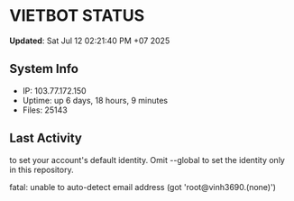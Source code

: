 # VIETBOT STATUS
**Updated**: Sat Jul 12 02:21:40 PM +07 2025

## System Info
- IP: 103.77.172.150
- Uptime: up 6 days, 18 hours, 9 minutes
- Files: 25143

## Last Activity

to set your account's default identity.
Omit --global to set the identity only in this repository.

fatal: unable to auto-detect email address (got 'root@vinh3690.(none)')
